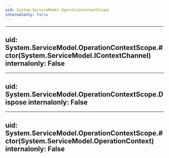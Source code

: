 ```yaml
---
uid: System.ServiceModel.OperationContextScope
internalonly: False
---
```


---
uid: System.ServiceModel.OperationContextScope.#ctor(System.ServiceModel.IContextChannel)
internalonly: False
---

---
uid: System.ServiceModel.OperationContextScope.Dispose
internalonly: False
---

---
uid: System.ServiceModel.OperationContextScope.#ctor(System.ServiceModel.OperationContext)
internalonly: False
---
